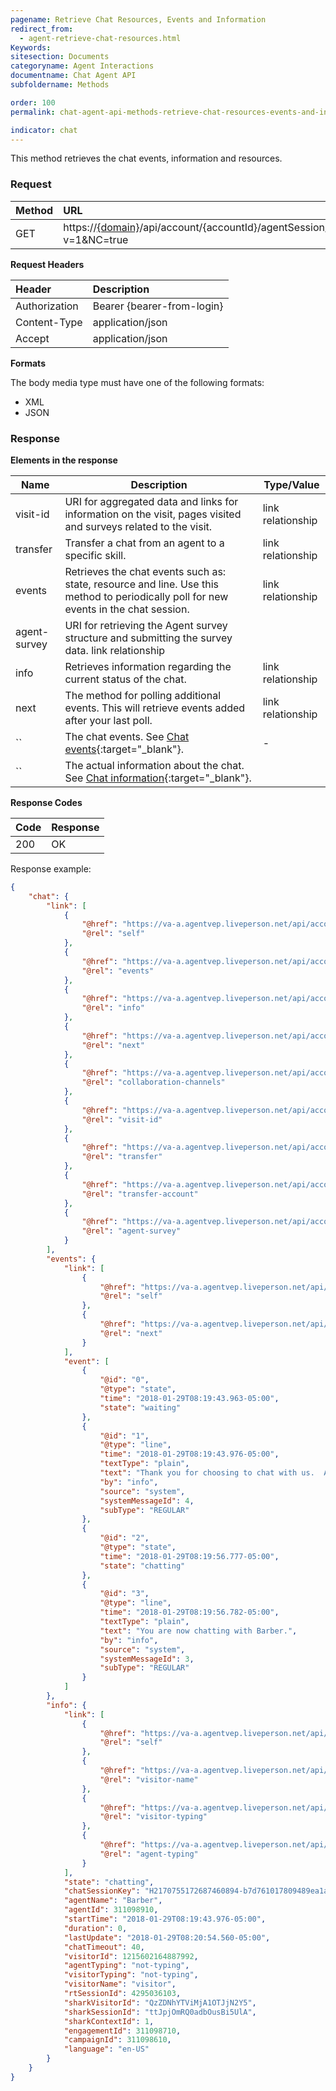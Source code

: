 ```yaml
---
pagename: Retrieve Chat Resources, Events and Information
redirect_from:
  - agent-retrieve-chat-resources.html
Keywords:
sitesection: Documents
categoryname: Agent Interactions
documentname: Chat Agent API
subfoldername: Methods

order: 100
permalink: chat-agent-api-methods-retrieve-chat-resources-events-and-information.html

indicator: chat
---
```


This method retrieves the chat events, information and resources.

### Request

 |Method|  URL|
 |:---  |:--- |
 |GET|  https://[{domain}](/agent-domain-domain-api.html)/api/account/{accountId}/agentSession/{agentSessionId}/chat/{chatId}?v=1&NC=true |

**Request Headers**

 |Header  |Description |
 |:---|  :---|
 |Authorization| Bearer {bearer-from-login} |
 |Content-Type|  application/json |
 |Accept|  application/json |

**Formats**

The body media type must have one of the following formats:

- XML
- JSON

### Response

**Elements in the response**

 | Name         | Description                                                                                                                           | Type/Value        |
|--------------|---------------------------------------------------------------------------------------------------------------------------------------|-------------------|
| visit-id     | URI for aggregated data and links for information on the visit, pages visited and surveys related to the visit.                       | link relationship |
| transfer     | Transfer a chat from an agent to a specific skill.                                                                                    | link relationship |
| events       | Retrieves the chat events such as: state, resource and line. Use this method to periodically poll for new events in the chat session. | link relationship |
| agent-survey | URI for retrieving the Agent survey structure and submitting the survey data. link relationship                                       |                   |
| info         | Retrieves information regarding the current status of the chat.                                                                       | link relationship |
| next         | The method for polling additional events. This will retrieve events added after your last poll.                                       | link relationship |
| ``           | The chat events. See [Chat events](agent-retrieve-chat-events.html){:target="_blank"}.                                                                  | -                 |
| ``           | The actual information about the chat. See [Chat information](agent-retrieve-chat-info.html){:target="_blank"}.                                           |                   |

**Response Codes**

| Code|  Response |
 |:---|  :---|
 |200  |OK |

Response example:

```json
{
    "chat": {
        "link": [
            {
                "@href": "https://va-a.agentvep.liveperson.net/api/account/25025413/agentSession/1027882276/chat/H2170755172687460894-b7d761017809489ea1a257461eb373eeK8457415",
                "@rel": "self"
            },
            {
                "@href": "https://va-a.agentvep.liveperson.net/api/account/25025413/agentSession/1027882276/chat/H2170755172687460894-b7d761017809489ea1a257461eb373eeK8457415/events",
                "@rel": "events"
            },
            {
                "@href": "https://va-a.agentvep.liveperson.net/api/account/25025413/agentSession/1027882276/chat/H2170755172687460894-b7d761017809489ea1a257461eb373eeK8457415/info",
                "@rel": "info"
            },
            {
                "@href": "https://va-a.agentvep.liveperson.net/api/account/25025413/agentSession/1027882276/chat/H2170755172687460894-b7d761017809489ea1a257461eb373eeK8457415?from=4",
                "@rel": "next"
            },
            {
                "@href": "https://va-a.agentvep.liveperson.net/api/account/25025413/agentSession/1027882276/chat/H2170755172687460894-b7d761017809489ea1a257461eb373eeK8457415/collaborationChannels",
                "@rel": "collaboration-channels"
            },
            {
                "@href": "https://va-a.agentvep.liveperson.net/api/account/25025413/agentSession/1027882276/visits/visit/H2170755172687460894K8457415",
                "@rel": "visit-id"
            },
            {
                "@href": "https://va-a.agentvep.liveperson.net/api/account/25025413/agentSession/1027882276/chat/H2170755172687460894-b7d761017809489ea1a257461eb373eeK8457415/transfer",
                "@rel": "transfer"
            },
            {
                "@href": "https://va-a.agentvep.liveperson.net/api/account/25025413/agentSession/1027882276/chat/H2170755172687460894-b7d761017809489ea1a257461eb373eeK8457415/transferAccount",
                "@rel": "transfer-account"
            },
            {
                "@href": "https://va-a.agentvep.liveperson.net/api/account/25025413/agentSession/1027882276/chat/H2170755172687460894-b7d761017809489ea1a257461eb373eeK8457415/survey",
                "@rel": "agent-survey"
            }
        ],
        "events": {
            "link": [
                {
                    "@href": "https://va-a.agentvep.liveperson.net/api/account/25025413/agentSession/1027882276/chat/H2170755172687460894-b7d761017809489ea1a257461eb373eeK8457415/events",
                    "@rel": "self"
                },
                {
                    "@href": "https://va-a.agentvep.liveperson.net/api/account/25025413/agentSession/1027882276/chat/H2170755172687460894-b7d761017809489ea1a257461eb373eeK8457415/events?from=4",
                    "@rel": "next"
                }
            ],
            "event": [
                {
                    "@id": "0",
                    "@type": "state",
                    "time": "2018-01-29T08:19:43.963-05:00",
                    "state": "waiting"
                },
                {
                    "@id": "1",
                    "@type": "line",
                    "time": "2018-01-29T08:19:43.976-05:00",
                    "textType": "plain",
                    "text": "Thank you for choosing to chat with us.  An agent will be with you shortly.",
                    "by": "info",
                    "source": "system",
                    "systemMessageId": 4,
                    "subType": "REGULAR"
                },
                {
                    "@id": "2",
                    "@type": "state",
                    "time": "2018-01-29T08:19:56.777-05:00",
                    "state": "chatting"
                },
                {
                    "@id": "3",
                    "@type": "line",
                    "time": "2018-01-29T08:19:56.782-05:00",
                    "textType": "plain",
                    "text": "You are now chatting with Barber.",
                    "by": "info",
                    "source": "system",
                    "systemMessageId": 3,
                    "subType": "REGULAR"
                }
            ]
        },
        "info": {
            "link": [
                {
                    "@href": "https://va-a.agentvep.liveperson.net/api/account/25025413/agentSession/1027882276/chat/H2170755172687460894-b7d761017809489ea1a257461eb373eeK8457415/info",
                    "@rel": "self"
                },
                {
                    "@href": "https://va-a.agentvep.liveperson.net/api/account/25025413/agentSession/1027882276/chat/H2170755172687460894-b7d761017809489ea1a257461eb373eeK8457415/info/visitorName",
                    "@rel": "visitor-name"
                },
                {
                    "@href": "https://va-a.agentvep.liveperson.net/api/account/25025413/agentSession/1027882276/chat/H2170755172687460894-b7d761017809489ea1a257461eb373eeK8457415/info/visitorTyping",
                    "@rel": "visitor-typing"
                },
                {
                    "@href": "https://va-a.agentvep.liveperson.net/api/account/25025413/agentSession/1027882276/chat/H2170755172687460894-b7d761017809489ea1a257461eb373eeK8457415/info/agentTyping",
                    "@rel": "agent-typing"
                }
            ],
            "state": "chatting",
            "chatSessionKey": "H2170755172687460894-b7d761017809489ea1a257461eb373eeK8457415",
            "agentName": "Barber",
            "agentId": 311098910,
            "startTime": "2018-01-29T08:19:43.976-05:00",
            "duration": 0,
            "lastUpdate": "2018-01-29T08:20:54.560-05:00",
            "chatTimeout": 40,
            "visitorId": 1215602164887992,
            "agentTyping": "not-typing",
            "visitorTyping": "not-typing",
            "visitorName": "visitor",
            "rtSessionId": 4295036103,
            "sharkVisitorId": "QzZDNhYTViMjA1OTJjN2Y5",
            "sharkSessionId": "ttJpjOmRQ0adbOusBi5UlA",
            "sharkContextId": 1,
            "engagementId": 311098710,
            "campaignId": 311098610,
            "language": "en-US"
        }
    }
}
```

